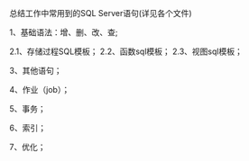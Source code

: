总结工作中常用到的SQL Server语句(详见各个文件)

1、基础语法：增、删、改、查;

2.1、存储过程SQL模板；
2.2、函数sql模板；
2.3、视图sql模板；

3、其他语句；

4、作业（job）；

5、事务；

6、索引；

7、优化；






















































